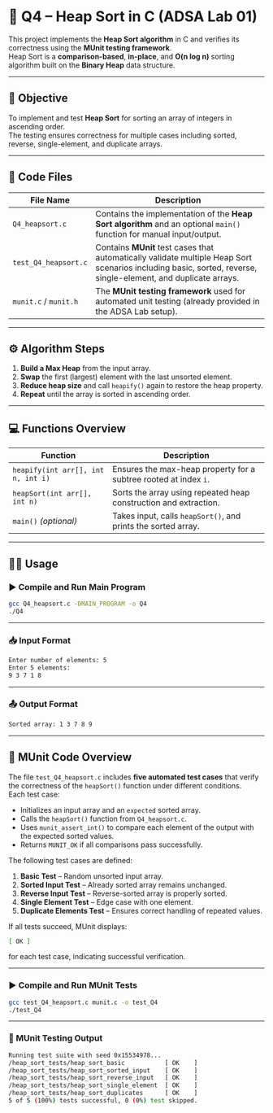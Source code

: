# 🔢 Q4 – Heap Sort in C (ADSA Lab 01)

This project implements the **Heap Sort algorithm** in C and verifies its correctness using the **MUnit testing framework**.  
Heap Sort is a **comparison-based**, **in-place**, and **O(n log n)** sorting algorithm built on the **Binary Heap** data structure.

---

## 📘 Objective

To implement and test **Heap Sort** for sorting an array of integers in ascending order.  
The testing ensures correctness for multiple cases including sorted, reverse, single-element, and duplicate arrays.

---

## 📂 Code Files

| File Name | Description |
|------------|-------------|
| `Q4_heapsort.c` | Contains the implementation of the **Heap Sort algorithm** and an optional `main()` function for manual input/output. |
| `test_Q4_heapsort.c` | Contains **MUnit** test cases that automatically validate multiple Heap Sort scenarios including basic, sorted, reverse, single-element, and duplicate arrays. |
| `munit.c` / `munit.h` | The **MUnit testing framework** used for automated unit testing (already provided in the ADSA Lab setup). |

---

## ⚙️ Algorithm Steps

1. **Build a Max Heap** from the input array.  
2. **Swap** the first (largest) element with the last unsorted element.  
3. **Reduce heap size** and call `heapify()` again to restore the heap property.  
4. **Repeat** until the array is sorted in ascending order.

---

## 💻 Functions Overview

| Function | Description |
|-----------|--------------|
| `heapify(int arr[], int n, int i)` | Ensures the max-heap property for a subtree rooted at index `i`. |
| `heapSort(int arr[], int n)` | Sorts the array using repeated heap construction and extraction. |
| `main()` *(optional)* | Takes input, calls `heapSort()`, and prints the sorted array. |

---

## 🧑‍💻 Usage

### ▶️ Compile and Run Main Program

```bash
gcc Q4_heapsort.c -DMAIN_PROGRAM -o Q4
./Q4
```

---

### 📥 Input Format

```bash
Enter number of elements: 5
Enter 5 elements:
9 3 7 1 8
```

---

### 📤 Output Format

```bash
Sorted array: 1 3 7 8 9
```

---

## 🧩 MUnit Code Overview

The file `test_Q4_heapsort.c` includes **five automated test cases** that verify the correctness of the `heapSort()` function under different conditions.  
Each test case:
- Initializes an input array and an `expected` sorted array.  
- Calls the `heapSort()` function from `Q4_heapsort.c`.  
- Uses `munit_assert_int()` to compare each element of the output with the expected sorted values.  
- Returns `MUNIT_OK` if all comparisons pass successfully.  

The following test cases are defined:
1. **Basic Test** – Random unsorted input array.  
2. **Sorted Input Test** – Already sorted array remains unchanged.  
3. **Reverse Input Test** – Reverse-sorted array is properly sorted.  
4. **Single Element Test** – Edge case with one element.  
5. **Duplicate Elements Test** – Ensures correct handling of repeated values.  

If all tests succeed, MUnit displays:

```bash
[ OK ]
```

for each test case, indicating successful verification.

---

### ▶️ Compile and Run MUnit Tests

```bash
gcc test_Q4_heapsort.c munit.c -o test_Q4
./test_Q4
```

---

### 🧪 MUnit Testing Output

```bash
Running test suite with seed 0x15534978...
/heap_sort_tests/heap_sort_basic           [ OK    ] 
/heap_sort_tests/heap_sort_sorted_input    [ OK    ] 
/heap_sort_tests/heap_sort_reverse_input   [ OK    ] 
/heap_sort_tests/heap_sort_single_element  [ OK    ] 
/heap_sort_tests/heap_sort_duplicates      [ OK    ] 
5 of 5 (100%) tests successful, 0 (0%) test skipped.
```

